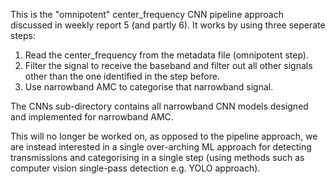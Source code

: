 This is the "omnipotent" center_frequency CNN pipeline approach discussed in weekly report 5 (and partly 6). It works by using three seperate steps:
1) Read the center_frequency from the metadata file (omnipotent step).
2) Filter the signal to receive the baseband and filter out all other signals other than the one identified in the step before.
3) Use narrowband AMC to categorise that narrowband signal.

The CNNs sub-directory contains all narrowband CNN models designed and implemented for narrowband AMC.

This will no longer be worked on, as opposed to the pipeline approach, we are instead interested in a single over-arching ML approach for detecting transmissions and categorising in a single step (using methods such as computer vision single-pass detection e.g. YOLO approach).